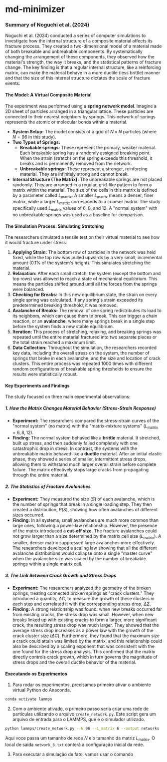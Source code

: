 # md-minimizer

### Summary of Noguchi et al. (2024)

Noguchi et al. (2024) conducted a series of computer simulations to investigate how the internal structure of a composite material affects its fracture process. They created a two-dimensional model of a material made of both breakable and unbreakable components. By systematically changing the arrangement of these components, they observed how the material's strength, the way it breaks, and the statistical patterns of fracture change. The key finding is that a regular internal structure, like a reinforcing matrix, can make the material behave in a more ductile (less brittle) manner and that the size of this internal structure dictates the scale of fracture events.

#### The Model: A Virtual Composite Material

The experiment was performed using a **spring network model**. Imagine a 2D sheet of particles arranged in a triangular lattice. These particles are connected to their nearest neighbors by springs. This network of springs represents the atomic or molecular bonds within a material.

* **System Setup:** The model consists of a grid of $N \times N$ particles (where $N=96$ in this study).
* **Two Types of Springs:**
    * **Breakable springs:** These represent the primary, weaker material. Each breakable spring has a randomly assigned breaking point. When the strain (stretch) on the spring exceeds this threshold, it breaks and is permanently removed from the network.
    * **Unbreakable springs:** These represent a stronger, reinforcing material. They are infinitely strong and cannot break.
* **Internal Structure (The Matrix):** The unbreakable springs are not placed randomly. They are arranged in a regular, grid-like pattern to form a matrix within the material. The size of the cells in this matrix is defined by a parameter called $L_{\text{matrix}}$. A smaller $L_{\text{matrix}}$ means a denser, finer matrix, while a larger $L_{\text{matrix}}$ corresponds to a coarser matrix. The study specifically used $L_{\text{matrix}}$ values of 6, 8, and 12. A "normal system" with no unbreakable springs was used as a baseline for comparison.

#### The Simulation Process: Simulating Stretching

The researchers simulated a tensile test on their virtual material to see how it would fracture under stress.

1.  **Applying Strain:** The bottom row of particles in the network was held fixed, while the top row was pulled upwards by a very small, incremental amount ($0.1\%$ of the system's height). This simulates stretching the material.
2.  **Relaxation:** After each small stretch, the system (except the bottom and top rows) was allowed to reach a state of mechanical equilibrium. This means the particles shifted around until all the forces from the springs were balanced.
3.  **Checking for Breaks:** In this new equilibrium state, the strain on every single spring was calculated. If any spring's strain exceeded its predetermined breaking threshold, it was removed.
4.  **Avalanche of Breaks:** The removal of one spring redistributes its load to its neighbors, which can cause them to break. This can trigger a chain reaction, or an **avalanche**, where many springs break in a single step before the system finds a new stable equilibrium.
5.  **Iteration:** This process of stretching, relaxing, and breaking springs was repeated until the entire material fractured into two separate pieces or the total strain reached a maximum limit.
6.  **Data Collection:** Throughout the simulation, the researchers recorded key data, including the overall stress on the system, the number of springs that broke in each avalanche, and the size and location of crack clusters. This entire process was repeated 1000 times with different random configurations of breakable spring thresholds to ensure the results were statistically robust.

#### Key Experiments and Findings

The study focused on three main experimental observations:

##### 1. How the Matrix Changes Material Behavior (Stress-Strain Response)

* **Experiment:** The researchers compared the stress-strain curves of the "normal system" (no matrix) with the "matrix-mixture systems" ($L_{\text{matrix}} = 6, 8, 12$).
* **Finding:** The normal system behaved like a **brittle** material. It stretched, built up stress, and then suddenly failed completely with one catastrophic drop in stress. In contrast, the systems with the unbreakable matrix behaved like a **ductile** material. After an initial elastic phase, they showed a series of smaller, intermittent stress drops, allowing them to withstand much larger overall strain before complete failure. The matrix effectively stops large cracks from propagating through the entire material.

##### 2. The Statistics of Fracture Avalanches

* **Experiment:** They measured the size ($S$) of each avalanche, which is the number of springs that break in a single loading step. They then created a distribution, $P(S)$, showing how often avalanches of different sizes occurred.
* **Finding:** In all systems, small avalanches are much more common than large ones, following a power-law relationship. However, the presence of the matrix introduced a **cut-off size**. The fracture avalanches could not grow larger than a size determined by the matrix cell size ($L_{\text{matrix}}$). A smaller, denser matrix suppressed large avalanches more effectively. The researchers developed a scaling law showing that all the different avalanche distributions would collapse onto a single "master curve" when the avalanche size was scaled by the number of breakable springs within a single matrix cell.

##### 3. The Link Between Crack Growth and Stress Drops

* **Experiment:** The researchers analyzed the geometry of the broken springs, treating connected broken springs as "crack clusters." They introduced a quantity, $\Delta C$, to measure the growth of these clusters in each step and correlated it with the corresponding stress drop, $\Delta\Sigma$.
* **Finding:** A strong relationship was found: when new breaks occurred far from existing cracks, the stress drop was small. However, when new breaks linked up with existing cracks to form a larger, more significant crack, the resulting stress drop was much larger. They showed that the average stress drop increases as a power law with the growth of the crack cluster size ($\Delta C$). Furthermore, they found that the maximum size a crack could attain was limited by the matrix, and this relationship could also be described by a scaling exponent that was consistent with the one found for the stress drop analysis. This confirmed that the matrix directly controls crack growth, which in turn governs the magnitude of stress drops and the overall ductile behavior of the material.

#### Executando os Experimentos

1) Para rodar os experimentos, precisamos primeiro ativar o ambiente virtual Python do Anaconda.

```bash
conda activate lammps
```

2) Com o ambiente ativado, o primeiro passo seria criar uma rede de partículas utilizando o arquivo `create_network.py`. Este script gera um arquivo de entrada para o LAMMPS, que é o simulador utilizado.

```bash
python lammps/create_network.py --N 96 --L_matrix 6 --output networks
```
Aqui voce passa um tamanho de rede $N$ e o tamanho da matriz $L_{\text{matrix}}$. O local de saida `network_6.txt` conterá a configuração inicial da rede.

3) Para executar a simulação de fato, vamos usar o comando

```bash